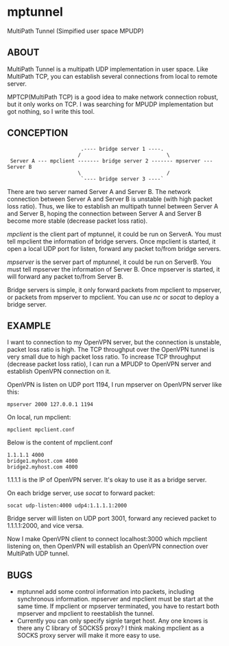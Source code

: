 # mptunnel
MultiPath Tunnel (Simpified user space MPUDP)

## ABOUT

MultiPath Tunnel is a multipath UDP implementation in user space. Like MultiPath TCP, you can establish
several connections from local to remote server.

MPTCP(MultiPath TCP) is a good idea to make network connection robust, but it only works on TCP. I was
searching for MPUDP implementation but got nothing, so I write this tool.


## CONCEPTION

```
                        .---- bridge server 1 ----.
                       /                            \
 Server A --- mpclient ------- bridge server 2 ------- mpserver --- Server B
                       \                            /
                        `---- bridge server 3 ----`
```

There are two server named Server A and Server B. The network connection between Server A and Server B is
unstable (with high packet loss ratio). Thus, we like to establish an multipath tunnel between Server A
and Server B, hoping the connection between Server A and Server B become more stable (decrease
packet loss ratio).

_mpclient_ is the client part of mptunnel, it could be run on ServerA. You must tell mpclient the
information of bridge servers. Once mpclient is started, it open a local UDP port for listen, forward
any packet to/from bridge servers.

_mpserver_ is the server part of mptunnel, it could be run on ServerB. You must tell mpserver the
information of Server B. Once mpserver is started, it will forward any packet to/from Server B.

Bridge servers is simple, it only forward packets from mpclient to mpserver, or packets from mpserver to
mpclient. You can use _nc_ or _socat_ to deploy a bridge server.


## EXAMPLE

I want to connection to my OpenVPN server, but the connection is unstable, packet loss ratio is high. The
TCP throughput over the OpenVPN tunnel is very small due to high packet loss ratio. To increase TCP
throughput (decrease packet loss ratio), I can run a MPUDP to OpenVPN server and establish OpenVPN connection
on it.

OpenVPN is listen on UDP port 1194, I run mpserver on OpenVPN server like this:

```
mpserver 2000 127.0.0.1 1194
```

On local, run mpclient:

```
mpclient mpclient.conf
```

Below is the content of mpclient.conf 

```
1.1.1.1 4000
bridge1.myhost.com 4000
bridge2.myhost.com 4000
```

1.1.1.1 is the IP of OpenVPN server. It's okay to use it as a bridge server.

On each bridge server, use _socat_ to forward packet:

```
socat udp-listen:4000 udp4:1.1.1.1:2000
```

Bridge server will listen on UDP port 3001, forward any recieved packet to 1.1.1.1:2000, and vice versa.


Now I make OpenVPN client to connect localhost:3000 which mpclient listening on, then OpenVPN will
establish an OpenVPN connection over MultiPath UDP tunnel.


## BUGS

* mptunnel add some control information into packets, including synchronous information. mpserver and mpclient must be start at the same time. If mpclient or mpserver terminated, you have to restart both mpserver and mpclient to reestablish the tunnel.
* Currently you can only specify signle target host. Any one knows is there any C library of SOCKS5 proxy? I think making mpclient as a SOCKS proxy server will make it more easy to use.
